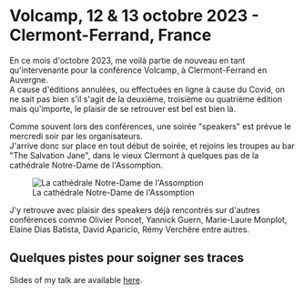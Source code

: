 # Volcamp, 12 & 13 octobre 2023 - Clermont-Ferrand, France

En ce mois d'octobre 2023, me voilà partie de nouveau en tant qu'intervenante pour la conférence Volcamp, à Clermont-Ferrand en Auvergne.  
A cause d'éditions annulées, ou effectuées en ligne à cause du Covid, on ne sait pas bien s'il s'agit de la deuxième, troisième ou quatrième édition mais qu'importe, le plaisir de se retrouver est bel est bien là.  

Comme souvent lors des conférences, une soirée "speakers" est prévue le mercredi soir par les organisateurs.  
J'arrive donc sur place en tout début de soirée, et rejoins les troupes au bar "The Salvation Jane", dans le vieux Clermont à quelques pas de la cathédrale Notre-Dame de l'Assomption.  

<figure>
<img src="{{site.url}}/img/cathedrale.jpg>" alt="La cathédrale Notre-Dame de l'Assomption"/>
<figcaption>La cathédrale Notre-Dame de l'Assomption</figcaption>
</figure>

J'y retrouve avec plaisir des speakers déjà rencontrés sur d'autres conférences comme Olivier Poncet, Yannick Guern, Marie-Laure Monplot, Elaine Dias Batista, David Aparicio, Rémy Verchère entre autres.

## Quelques pistes pour soigner ses traces

Slides of my talk are available [here]([Volcamp]Quelques%20pistes%20pour%20soigner%20ses%20traces.pdf).

